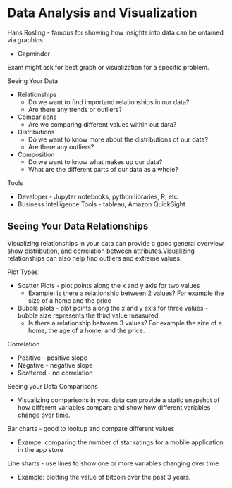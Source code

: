 # Data Analysis and Visualization

Hans Rosling - famous for showing how insights into data can be ontained via graphics.

* Gapminder

Exam might ask for best graph or visualization for a specific problem.

Seeing Your Data

* Relationships
    * Do we want to find importand relationships in our data?
    * Are there any trends or outliers?
* Comparisons
    * Are we comparing different values within out data?
* Distributions
    * Do we want to know more about the distributions of our data?
    * Are there any outliers?
* Composition
    * Do we want to know what makes up our data?
    * What are the different parts of our data as a whole?

Tools

* Developer - Jupyter notebooks, python libraries, R, etc.
* Business Intelligence Tools - tableau, Amazon QuickSight

## Seeing Your Data Relationships

Visualizing relationships in your data can provide a good general overview, show distribution, and correlation between attributes.Visualizing relationships can also help find outliers and extreme values.

Plot Types

* Scatter Plots - plot points along the x and y axis for two values
    * Example: is there a relationship between 2 values? For example the size of a home and the price
* Bubble plots - plot points along the x and y axis for three values - bubble size represents the third value measured.
    * Is there a relationship between 3 values? For example the size of a home, the age of a home, and the price.

Correlation

* Positive - positive slope
* Negative - negative slope
* Scattered - no correlation

Seeing your Data Comparisons

* Visualizing comparisons in yout data can provide a static snapshot of how different variables compare and show how different variables change over time.

Bar charts - good to lookup and compare different values

* Exampe: comparing the number of star ratings for a mobile application in the app store

Line sharts - use lines to show one or more variables changing over time

* Example: plotting the value of bitcoin over the past 3 years.

